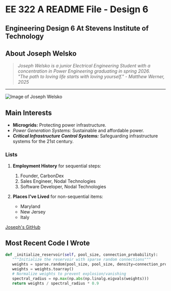 # EE 322 A README File - Design 6
## Engineering Design 6 At Stevens Institute of Technology

## About Joseph Welsko
> *Joseph Welsko is a junior Electrical Engineering Student with a concentration in Power Engineering graduating in spring 2026.*<br>
> *"The path to loving life starts with loving yourself." - Matthew Werner, 2025*
---

![Image of Joseph Welsko](https://media.licdn.com/dms/image/v2/D4E03AQHRzoTArei81g/profile-displayphoto-shrink_400_400/B4EZOrjK5mHkAk-/0/1733749944486?e=1743638400&v=beta&t=I_0jiHU8YCSkflioCin8hwWJSAyWgnHYfKmlxDwU-6Y)

## **Main Interests**
- **Microgrids:** Protecting power infrastructure.
- *Power Generation Systems:* Sustainable and affordable power.
- ***Critical Infrastructure Control Systems:*** Safeguarding infrastructure systems for the 21st century.

### Lists 
1. **Employment History** for sequential steps:
   1. Founder, CarbonDex
   2. Sales Engineer, Nodal Technologies
   3. Software Developer, Nodal Technologies
  
      
2. **Places I've Lived** for non-sequential items:
   - Maryland
   - New Jersey
   - Italy


[Joseph's GitHub](https://www.github.com/jwelsko)

## **Most Recent Code I Wrote**
```python
def _initialize_reservoir(self, pool_size, connection_probability):
   """Initialize the reservoir with sparse random connections"""
   weights = sparse.random(pool_size, pool_size, density=connection_probability)
   weights = weights.toarray()
   # Normalize weights to prevent explosion/vanishing
   spectral_radius = np.max(np.abs(np.linalg.eigvals(weights)))
   return weights / spectral_radius * 0.9
